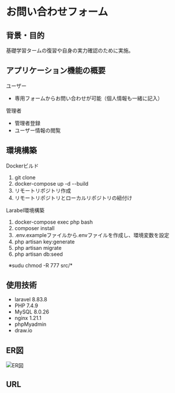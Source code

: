 # お問い合わせフォーム

## 背景・目的
基礎学習タームの復習や自身の実力確認のために実施。

## アプリケーション機能の概要
ユーザー  
* 専用フォームからお問い合わせが可能（個人情報も一緒に記入）

管理者
* 管理者登録
* ユーザー情報の閲覧

## 環境構築
Dockerビルド
1. git clone
2. docker-compose up -d --build
3. リモートリポジトリ作成
4. リモートリポジトリとローカルリポジトリの紐付け

Larabel環境構築
1. docker-compose exec php bash
2. composer install
3. .env.exampleファイルから.envファイルを作成し、環境変数を設定
4. php artisan key:generate
5. php artisan migrate
6. php artisan db:seed  

&ensp;※sudu chmod -R 777 src/*

## 使用技術
* laravel 8.83.8
* PHP 7.4.9
* MySQL 8.0.26
* nginx 1.21.1
* phpMyadmin
* draw.io

## ER図
![ER図]()

## URL

